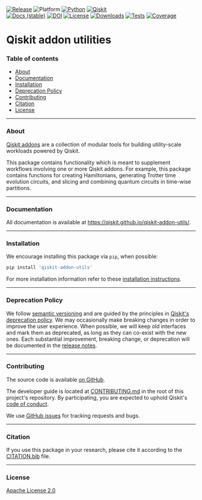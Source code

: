 <!-- SHIELDS -->
<div align="left">

  [![Release](https://img.shields.io/pypi/v/qiskit-addon-utils.svg?label=Release)](https://github.com/Qiskit/qiskit-addon-utils/releases)
  ![Platform](https://img.shields.io/badge/%F0%9F%92%BB%20Platform-Linux%20%7C%20macOS%20%7C%20Windows-informational)
  [![Python](https://img.shields.io/pypi/pyversions/qiskit-addon-utils?label=Python&logo=python)](https://www.python.org/)
  [![Qiskit](https://img.shields.io/badge/Qiskit%20-%20%3E%3D1.2%20-%20%236133BD?logo=Qiskit)](https://github.com/Qiskit/qiskit)
<br />
  [![Docs (stable)](https://img.shields.io/badge/%F0%9F%93%84%20Docs-stable-blue.svg)](https://qiskit.github.io/qiskit-addon-utils/)
  [![DOI](https://zenodo.org/badge/DOI/10.5281/zenodo.13711854.svg)](https://zenodo.org/doi/10.5281/zenodo.13711854)
  [![License](https://img.shields.io/github/license/Qiskit/qiskit-addon-utils?label=License)](LICENSE.txt)
  [![Downloads](https://img.shields.io/pypi/dm/qiskit-addon-utils.svg?label=Downloads)](https://pypi.org/project/qiskit-addon-utils/)
  [![Tests](https://github.com/Qiskit/qiskit-addon-utils/actions/workflows/test_latest_versions.yml/badge.svg)](https://github.com/Qiskit/qiskit-addon-utils/actions/workflows/test_latest_versions.yml)
  [![Coverage](https://coveralls.io/repos/github/Qiskit/qiskit-addon-utils/badge.svg?branch=main)](https://coveralls.io/github/Qiskit/qiskit-addon-utils?branch=main)

# Qiskit addon utilities

### Table of contents

* [About](#about)
* [Documentation](#documentation)
* [Installation](#installation)
* [Deprecation Policy](#deprecation-policy)
* [Contributing](#contributing)
* [Citation](#citation)
* [License](#license)

----------------------------------------------------------------------------------------------------

### About

[Qiskit addons](https://docs.quantum.ibm.com/guides/addons) are a collection of modular tools for building utility-scale workloads powered by Qiskit.

This package contains functionality which is meant to supplement workflows involving one or more Qiskit addons.
For example, this package contains functions for creating Hamiltonians, generating Trotter time evolution
circuits, and slicing and combining quantum circuits in time-wise partitions.

----------------------------------------------------------------------------------------------------

### Documentation

All documentation is available at https://qiskit.github.io/qiskit-addon-utils/.

----------------------------------------------------------------------------------------------------

### Installation

We encourage installing this package via `pip`, when possible:

```bash
pip install 'qiskit-addon-utils'
```

For more installation information refer to these [installation instructions](docs/install.rst).

----------------------------------------------------------------------------------------------------

### Deprecation Policy

We follow [semantic versioning](https://semver.org/) and are guided by the principles in
[Qiskit's deprecation policy](https://github.com/Qiskit/qiskit/blob/main/DEPRECATION.md).
We may occasionally make breaking changes in order to improve the user experience.
When possible, we will keep old interfaces and mark them as deprecated, as long as they can co-exist with the
new ones.
Each substantial improvement, breaking change, or deprecation will be documented in the
[release notes](https://qiskit.github.io/qiskit-addon-utils/release-notes.html).

----------------------------------------------------------------------------------------------------

### Contributing

The source code is available [on GitHub](https://github.com/Qiskit/qiskit-addon-utils).

The developer guide is located at [CONTRIBUTING.md](https://github.com/Qiskit/qiskit-addon-utils/blob/main/CONTRIBUTING.md)
in the root of this project's repository.
By participating, you are expected to uphold Qiskit's [code of conduct](https://github.com/Qiskit/qiskit/blob/main/CODE_OF_CONDUCT.md).

We use [GitHub issues](https://github.com/Qiskit/qiskit-addon-utils/issues/new/choose) for tracking requests and bugs.

----------------------------------------------------------------------------------------------------

### Citation

If you use this package in your research, please cite it according to the [CITATION.bib](https://github.com/Qiskit/qiskit-addon-utils/blob/main/CITATION.bib) file.

----------------------------------------------------------------------------------------------------

### License

[Apache License 2.0](LICENSE.txt)
